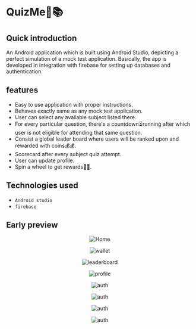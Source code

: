 # QuizMe📃📚

## Quick introduction
An Android application which is built using Android Studio, depicting a perfect simulation of a mock test application. Basically, the app is developed in integration with firebase for setting up databases and authentication.

## features
* Easy to use application with proper instructions.
* Behaves exactly same as any mock test application.
* User can select any available subject listed there.
* For every particular question, there's a countdown⏳running after which user is not eligible for attending that same question.
* Consist a global leader board where users will be ranked upon and rewarded with coins💰💰.
* Scorecard after every subject quiz attempt.
* User can update profile.
* Spin a wheel to get rewards🎉🎊.

## Technologies used
* `Android studio`
* `firebase`

## Early preview

<p align="center">
  <img src="https://i.ibb.co/QCSRNXf/screely-1621497556711.png" title="Home"/>
</p>

<p align="center">
  <img src="https://i.ibb.co/PCBpVZ2/screely-1621497521058.png" title="wallet"/>
</p>

<p align="center">
  <img src="https://i.ibb.co/VxjxtMq/screely-1621497538934.png" title="leaderboard"/>
</p>

<p align="center">
  <img src="https://i.ibb.co/QCCnzLp/screely-1621497800590.png" title="profile"/>
</p>

<p align="center">
  <img src="https://i.ibb.co/X85v0NW/screely-1621497580748.png" title="auth"/>
</p>

<p align="center">
  <img src="https://i.ibb.co/thGt6DW/screely-1621497597190.png" title="auth"/>
</p>

<p align="center">
  <img src="https://i.ibb.co/Rvwnntv/screely-1621497466790.png" title="auth"/>
</p>

<p align="center">
  <img src="https://i.ibb.co/DVxh0tH/screely-1621497499067.png" title="auth"/>
</p>
